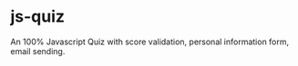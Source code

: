 # js-quiz

An 100% Javascript Quiz with score validation, personal information form, email sending.
